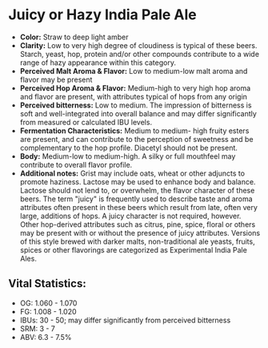 # Juicy or Hazy India Pale Ale

- **Color:** Straw to deep light amber
- **Clarity:** Low to very high degree of cloudiness is typical of these beers. Starch, yeast, hop, protein and/or other compounds contribute to a wide range of hazy appearance within this category.
- **Perceived Malt Aroma & Flavor:** Low to medium-low malt aroma and flavor may be present
- **Perceived Hop Aroma & Flavor:** Medium-high to very high hop aroma and flavor are present, with attributes typical of hops from any origin
- **Perceived bitterness:** Low to medium. The impression of bitterness is soft and well-integrated into overall balance and may differ significantly from measured or calculated IBU levels.
- **Fermentation Characteristics:** Medium to medium- high fruity esters are present, and can contribute to the perception of sweetness and be complementary to the hop profile. Diacetyl should not be present.
- **Body:** Medium-low to medium-high. A silky or full mouthfeel may contribute to overall flavor profile.
- **Additional notes:** Grist may include oats, wheat or other adjuncts to promote haziness. Lactose may be used to enhance body and balance. Lactose should not lend to, or overwhelm, the flavor character of these beers. The term "juicy" is frequently used to describe taste and aroma attributes often present in these beers which result from late, often very large, additions of hops. A juicy character is not required, however. Other hop-derived attributes such as citrus, pine, spice, floral or others may be present with or without the presence of juicy attributes. Versions of this style brewed with darker malts, non-traditional ale yeasts, fruits, spices or other flavorings are categorized as Experimental India Pale Ales.

## Vital Statistics:

- OG: 1.060 - 1.070
- FG: 1.008 - 1.020
- IBUs: 30 - 50; may differ significantly from perceived bitterness
- SRM: 3 - 7
- ABV: 6.3 - 7.5% 
